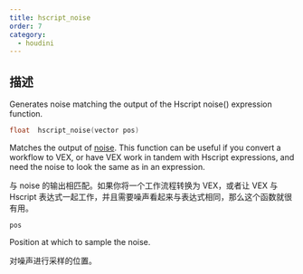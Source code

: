 ```yaml
---
title: hscript_noise
order: 7
category:
  - houdini
---
```

    
## 描述

Generates noise matching the output of the Hscript noise() expression
function.

```c
float  hscript_noise(vector pos)
```

Matches the output of [noise](../../expressions/noise.html "Generates 3D
noise."). This function can be useful if you convert a workflow to VEX, or
have VEX work in tandem with Hscript expressions, and need the noise to look
the same as in an expression.

与 noise 的输出相匹配。如果你将一个工作流程转换为 VEX，或者让 VEX 与 Hscript 表达式一起工作，并且需要噪声看起来与表达式相同，那么这个函数就很有用。

`pos`

Position at which to sample the noise.

对噪声进行采样的位置。
